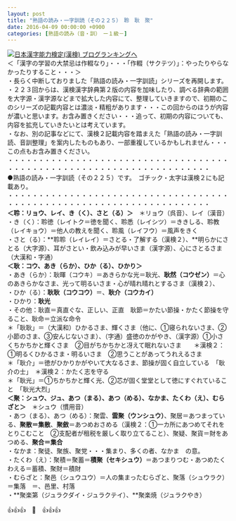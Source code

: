 ```yaml
---
layout: post
title: "熟語の読み・一字訓読（その２２５）　聆　耿　聚"
date: 2016-04-09 00:00:00 +0900
categories: [熟語の読み（音・訓）　ー１級－]
---
```


[![](/syuusyuu9701/assets/images/熟語の読み・一字訓読（その２２５）-聆-耿-聚-br_c_3028_1.gif)](http://blog.with2.net/link.php?1659096:3028 "日本漢字能力検定(漢検) ブログランキングへ")[日本漢字能力検定(漢検) ブログランキングへ](http://blog.with2.net/link.php?1659096:3028)  
＜「漢字の学習の大禁忌は作輟なり」・・・「作輟（サクテツ）」：やったりやらなかったりすること・・・＞  
・長らく中断しておりました「熟語の読み・一字訓読」シリーズを再開します。  
・２２３回からは、漢検漢字辞典第２版の内容を加味したり、調べる辞典の範囲を大字源・漢字源などまで拡大した内容にて、整理していきますので、初期のこのシリーズの記載内容とは濃淡・精粗があります・・・この回からのほうが内容が濃いと思います。お含み置きください・・・追って、初期の内容についても、内容を拡充していきたいとは考えています。  
・なお、別の記事などにて、漢検２記載内容を踏まえた「熟語の読み・一字訓読、音訓整理」を案内したものもあり、一部重複しているかもしれません・・・この点もお含み置きください。  
・・・・・・・・・・・・・・・・・・・・・・・・・・・・・・・・・・・・・・・・・・・・・・・・・・・・・・・・・・・・・・・・・・・・・  
●熟語の読み・一字訓読（その２２５）です。　ゴチック・太字は漢検２にも記載あり。  
・・・・・・・・・・・・・・・・・・・・・・・・・・・・・・・・・・・・・・・・・・・・・・・・・・・・・・・・・・・・・・・・・・・・・  
**＜聆：リョウ、レイ、き（く）、さと（る）＞**　＊リョウ（呉音）、レイ（漢音）  
・き（く）：聆徳（レイトク＝徳を聞く、聆悉（レイシツ）＝ききしる、聆教（レイキョウ）＝他人の教えを聞く、聆風（レイフウ）＝風声をきく  
・さと（る）：**聆聆（レイレイ）＝さとる・了解する（漢検２）、**明らかにさとる（大字源）、耳がさとい・飲み込みが早いさま（漢字源）、心にさとるさま（大漢和・字通）  
**＜耿：コウ、あき（らか）、ひか（る）、ひかり＞**  
・あき（らか）：耿暉（コウキ）＝あきらかな光＝耿光、**耿然（コウゼン）**＝心のあきらかなさま、光って明るいさま・心が晴れ晴れとするさま（漢検２）、  
・ひか（る）：**耿耿（コウコウ）**＝、**耿介（コウカイ）**  
・ひかり：**耿光**  
・その他：耿直＝真直ぐな、正しい、正直　耿節＝かたい節操・かたく節操を守ること、耿命＝立派な命令　  
＊「耿耿」＝（大漢和）ひかるさま、輝くさま（他に、①寝られないさま、②小節のさま、③安んじないさま）、（字通）盛徳のかがやき、（漢字源）①小さくちかちかと輝くさま　②目がちかちかと冴えて眠れないさま　　＊漢検２：①明るくひかるさま・明るいさま　②思うことがあってうれえるさま  
＊「耿介」＝徳がひかりかがやいて大なるさま、節操が固く自立している　「耿介の士」　＊漢検２：かたく志を守る  
＊「耿光」＝①ちかちかと輝く光、②芯が固く堂堂として徳にすぐれていること　「耿光大烈」  
**＜聚：シュウ、ジュ、あつ（まる）、あつ（める）、なかま、たくわ（え）、むらざと＞**　＊シュウ（慣用音）  
・あつ（まる）、あつ（める）：聚雲、**雲聚（ウンシュウ）**、聚居＝あつまっている、**聚散＝集散**、**聚斂**＝あつめおさめる（漢検２：①一カ所にあつめてそれをとりこむこと　②支配者が租税を厳しく取り立てること）、聚疑、聚貨＝財をあつめる、**聚合＝集合**  
・なかま：聚徒、聚族、聚党・・・集まり、多くの者、なかま　の意。  
・たくわ（え）：聚積＝聚蓄＝**積聚（セキシュウ）**＝あつまりつむ・あつめたくわえる＝蓄積、聚財＝積財  
・むらざと：聚邑（シュウユウ）＝人の集まったむらざと、聚落（シュウラク）＝集落　＝、邑里、村落  
・**聚楽第（ジュラクダイ・ジュラクテイ）、**聚楽焼（ジュラクやき）  
  
👍👍👍　🐒　👍👍👍  
  